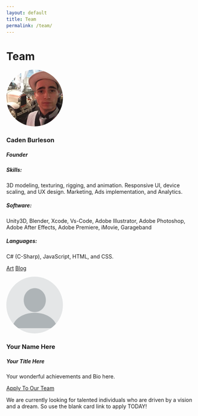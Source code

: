 ```yaml
---
layout: default
title: Team
permalink: /team/
---
```

<html>
<body>

<H1>Team</H1>

<div class="row">
	<div class="col-sm-6 col-md-6">
		<div class="thumbnail">
			<img src="/assets/pfpme.jpg" alt="CadenProfilePic" style="width:150px; height:150px; border-radius: 50%;">
			<div class="caption">
				<h3>Caden Burleson</h3>
				<h5>Founder</h5>
				<h5>Skills:</h5>
				<p>
					3D modeling, texturing, rigging, and animation.
					Responsive UI, device scaling, and UX design.
					Marketing, Ads implementation, and Analytics.
					<!-- Is in charge of all 3D content creation.
					3D modeling, texturing, rigging, and animation.
					responsive UI, along with device testing and deployment to make sure UI scales properly on multiple devices.
					Marketing among multiple content platforms, and Ads implimentation to ensure content will be profitable.
					He also has created everything you see on this website including hosting management, HTML, Css, and Javascript webdevelopment. -->
				</p>
				<h5>Software:</h5>
				<p>Unity3D, Blender, Xcode, Vs-Code, Adobe Illustrator, Adobe Photoshop, Adobe After Effects, Adobe Premiere, iMovie, Garageband</p>
				<h5>Languages:</h5>
				<p>C# (C-Sharp), JavaScript, HTML, and CSS.</p>
				<p>
					<!-- <a href="https://docs.google.com/document/d/1yoBM2ocbgjIMC0FEMftuDyluynPI1jRHzNSGnc05do0/edit?usp=sharing" class="btn btn-default" role="button">Resume</a> -->
					<a href="https://www.artstation.com/cadenb" class="btn btn-default" role="button">Art</a>
					<!-- <a href="mailto:devcaden@gmail.com" class="btn btn-default" role="button">Hire</a> -->
					<a href="https://medium.com/@CadenBurleson" class="btn btn-default" role="button">Blog</a>
				</p>
			</div>  
		</div>
	</div>

<div class="col-sm-6 col-md-6">
	<div class="thumbnail">
		<img src="/assets/guest_pfp.png" alt="CadenProfilePic" style="width:150px; height:150px; border-radius: 50%;">
		<div class="caption">
			<h3>Your Name Here</h3>
			<h5>Your Title Here</h5>
			<p>Your wonderful achievements and Bio here.</p>
			<p>
				<a href="/comingsoon/" class="btn btn-default" role="button">Apply To Our Team</a>
				<!-- <a href="#" class="btn btn-default" role="button">Art</a> -->
			</p>
		</div>
	</div>
</div>

<p>
	We are currently looking for talented individuals who are driven by a vision and a dream.
	So use the blank card link to apply TODAY!
</p>

</div>



<!-- <h2> Caden Burleson's Alter Ego </h2>
<h4> Arch Nemesis </h4>
<img src="/assets/pfpme.jpg" alt="CadenProfilePic" style="width:150px; height:150px; border-radius: 50%;"> -->


</body>
</html>
